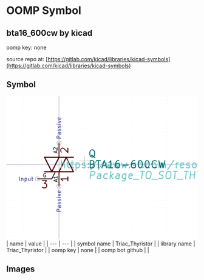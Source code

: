 # OOMP Symbol  
## bta16_600cw  by kicad  
  
oomp key: none  
  
source repo at: [https://gitlab.com/kicad/libraries/kicad-symbols](https://gitlab.com/kicad/libraries/kicad-symbols)  
## Symbol  
  
[![working.png](working_600.png)](working.png)  
| name | value | 
| --- | --- | 
| symbol name | Triac_Thyristor | 
| library name | Triac_Thyristor | 
| oomp key | none | 
| oomp bot github |  | 
## Images  
